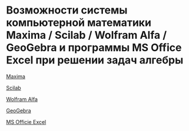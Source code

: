 # Возможности системы компьютерной математики Maxima / Scilab / Wolfram Alfa / GeoGebra и программы MS Office Excel при решении задач алгебры

[Maxima]()

[Scilab]()

[Wolfram Alfa]()

[GeoGebra]()

[MS Officie Excel]()
